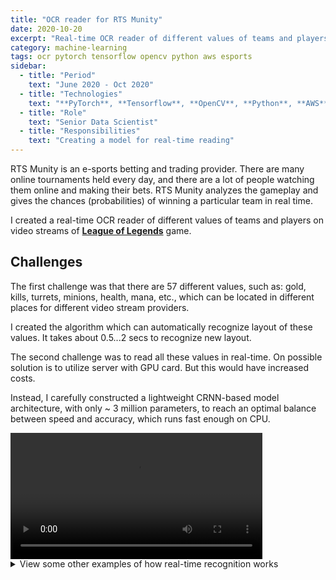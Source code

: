 ```yaml
---
title: "OCR reader for RTS Munity"
date: 2020-10-20
excerpt: "Real-time OCR reader of different values of teams and players on video streams of League of Legends game"
category: machine-learning
tags: ocr pytorch tensorflow opencv python aws esports
sidebar:
  - title: "Period"
    text: "June 2020 - Oct 2020"
  - title: "Technologies"
    text: "**PyTorch**, **Tensorflow**, **OpenCV**, **Python**, **AWS**"
  - title: "Role"
    text: "Senior Data Scientist"
  - title: "Responsibilities"
    text: "Creating a model for real-time reading"
---
```


RTS Munity is an e-sports betting and trading provider.
There are many online tournaments held every day,
and there are a lot of people watching them online and making their bets.
RTS Munity analyzes the gameplay and gives the chances (probabilities)
of winning a particular team in real time. 

I created a real-time OCR reader of different values of teams and players
on video streams of [**League of Legends**](https://www.leagueoflegends.com/) game.

## Challenges

The first challenge was that there are 57 different values,
such as: gold, kills, turrets, minions, health, mana, etc.,
which can be located in different places for different video stream providers.

I created the algorithm which can automatically recognize layout of these values.
It takes about 0.5...2 secs to recognize new layout.

The second challenge was to read all these values in real-time.
On possible solution is to utilize server with GPU card.
But this would have increased costs.

Instead, I carefully constructed a lightweight CRNN-based model architecture,
with only ~ 3 million parameters,
to reach an optimal balance between speed and accuracy, which runs fast enough on CPU.

<video width="80%" controls>
    <source src="/assets/video/ocr_lol_rts_munity.2.mp4">
</video>

<details>
<summary>View some other examples of how real-time recognition works</summary>

<video width="80%" controls>
    <source src="/assets/video/ocr_lol_rts_munity.1.mp4">
</video>

<video width="80%" controls>
    <source src="/assets/video/ocr_lol_rts_munity.3.mp4">
</video>

<video width="80%" controls>
    <source src="/assets/video/ocr_lol_rts_munity.4.mp4">
</video>

<video width="80%" controls>
    <source src="/assets/video/ocr_lol_rts_munity.5.mp4">
</video>

</details>
